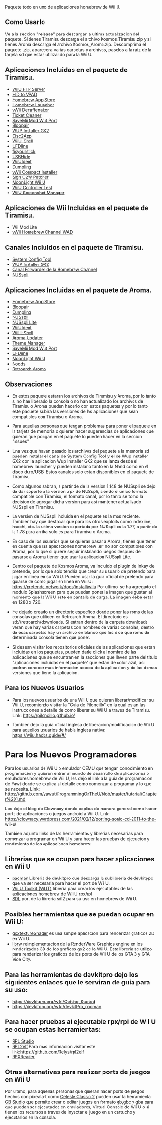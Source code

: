 Paquete todo en uno de aplicaciones homebrew de Wii U.

## Como Usarlo
Ve a la seccion "release" para descargar la ultima actualizacion del paquete. Si tienes Tiramisu descarga el archivo Kosmos_Tiramisu.zip y si tienes Aroma descarga el archivo Kosmos_Aroma.zip. Descomprima el paquete .zip, aparecera varias carpetas y archivos, paselos a la raiz de la tarjeta sd que estas utilizando para la Wii U.

## Aplicaciones Incluidas en el paquete de Tiramisu.                                                                  
* [WiiU FTP Server](https://github.com/Laf111/WiiUFtpServer)                                                 
* [HID to VPAD](https://github.com/wiiu-controller-mods/hid_to_vpad)
* [Homebrew App Store](https://github.com/fortheusers/hb-appstore)
* [Homebrew Launcher](https://github.com/dimok789/homebrew_launcher)
* [vWii Decaffenaitor](https://github.com/GaryOderNichts/vWii-Decaffeinator)
* [Ticket Cleaner](https://github.com/V10lator/Ticket_Cleaner)
* [SaveMii Mod Wut Port](https://github.com/Xpl0itU/savemii)
* [Bloopair](https://github.com/GaryOderNichts/Bloopair)
* [WUP Installer GX2](https://github.com/wiiu-controller-mods/wup-installer-gx2)
* [Disc2App](https://github.com/Xpl0itU/disc2app)
* [WiiU-Shell](https://github.com/Xpl0itU/WiiU-Shell)
* [UFDiine](https://github.com/GaryOderNichts/UFDiine)
* [fixyourstick](https://github.com/Xpl0itU/fixyoustick)
* [USBHide](https://github.com/Xpl0itU/USBHide)
* [WiiUIdent](https://github.com/GaryOderNichts/WiiUIdent)
* [Dumpling](https://github.com/emiyl/dumpling)
* [vWii Compact Installer](https://github.com/Xpl0itU/vwii-compat-installer/releases)
* [Sign C2W Patcher](https://github.com/FIX94/sign_c2w_patcher/releases)
* [MoonLight Wii U](https://github.com/GaryOderNichts/moonlight-wiiu/releases)
* [WiiU Controller Test](https://github.com/Xpl0itU/WiiUControllerTest/releases)
* [WiiU Screenshot Manager](https://github.com/Xpl0itU/WiiUScreenshotManager/releases)

## Aplicaciones de Wii Incluidas en el paquete de Tiramisu. 
* [Wii Mod Lite](https://oscwii.org/library/app/WiiModLite)
* [vWii Homebrew Channel WAD](https://github.com/FIX94/hbc/releases)

## Canales Incluidos en el paquete de Tiramisu.
* [System Config Tool](https://archive.org/details/sysconfigtool)
* [WUP Installer GX2](https://sourceforge.net/projects/wup-installer-gx2/files/)
* [Canal Forwarder de la Homebrew Channel](https://drive.google.com/file/d/1aMoz8RD_YRsBN1cIE6SmSlvByI1b1lMp/view?usp=sharing)
* [NUSspli](https://github.com/V10lator/NUSspli)

## Aplicaciones Incluidas en el paquete de Aroma.
* [Homebrew App Store](https://github.com/fortheusers/hb-appstore)
* [Bloopair](https://github.com/GaryOderNichts/Bloopair)
* [Dumpling](https://github.com/emiyl/dumpling)
* [NUSspli](https://github.com/V10lator/NUSspli)
* [NUSspli Lite](https://github.com/V10lator/NUSspli)
* [WiiUIdent](https://github.com/GaryOderNichts/WiiUIdent)
* [WiiU-Shell](https://github.com/Xpl0itU/WiiU-Shell)
* [Aroma Updater](https://github.com/wiiu-env/AromaUpdater)
* [Theme Manager](https://github.com/Xpl0itU/theme-manager/actions/runs/5910984600)
* [SaveMii Mod Wut Port](https://github.com/Xpl0itU/savemii)
* [UFDiine](https://github.com/GaryOderNichts/UFDiine)
* [MoonLight Wii U](https://github.com/GaryOderNichts/moonlight-wiiu/releases)
* [Noods](https://github.com/Hydr8gon/NooDS/releases)
* [Retroarch Aroma](https://gbatemp.net/threads/retroarch-wiiu-wip.447670/page-711)

  
## Observaciones
* En estos paquete estaran los archivos de Tiramisu y Aroma, por lo tanto si no han liberado la consola o no han actualizado los archivos de Tiramisu o Aroma pueden hacerlo con estos paquetes y por lo tanto este paquete subira las versiones de las aplicaciones que sean compatibles con Tiramisu o Aroma.

* Para aquellas personas que tengan problemas para poner el paquete en la tarjeta de memoria o quieran hacer sugerencias de aplicaciones que quieran que pongan en el paquete lo pueden hacer en la seccion "issues".

* Una vez que hayan pasado los archivos del paquete a la memoria sd pueden instalar el canal de System Config Tool y el de Wup Installer GX2 con la aplicacion Wup Installer GX2 que se lanza desde el homebrew launcher y pueden instalarlo tanto en la Nand como en el disco duro/USB. Estos canales solo estan disponibles en el paquete de Tiramisu.

* Como algunos sabran, a partir de de la version 1.148 de NUSspli se dejo de dar soporte a la version .rpx de NUSspli, siendo el unico formato compatible con Tiramisu, el formato canal, por lo tanto se tomo la decision de agregar dicha version para asi mantener actualizado NUSspli en Tiramisu.

* La version de NUSspli incluida en el paquete es la mas reciente. Tambien hay que destacar que para los otros exploits como indexiine, haxchi, etc. la ultima version soportada por NUSspli es la 1.77, a partir de la 1.78 para arriba solo es para Tiramisu o Aroma.

* En caso de los usuarios que se quieran pasar a Aroma, tienen que tener en cuenta que las aplicaciones homebrew .elf no son compatibles con Aroma, por lo que si quiere seguir instalando juegos despues de pasarse a Aroma tienen que usar la aplicacion NUSspli Lite.

* Dentro del paquete de Kosmos Aroma, va incluido el plugin de inkay de pretendo, por lo que solo tendria que crear su usuario de pretendo para jugar en linea en su Wii U. Pueden usar la guia oficial de pretendo para guiarse de como jugar en linea en Wii U: https://pretendo.network/docs/install/wiiu
Por ultimo, se ha agregado el modulo Splashscreen para que puedan poner la imagen que gustan al momento que la Wii U este en pantalla de carga. La imagen debe estar en 1280 x 720.

* He dejado creado un directorio especfico donde poner las roms de las consolas que utilicen en Retroarch Aroma. El directorio es sd://retroarch/downloads. Si entran dentro
de la carpeta downloads veran que hay varias carpetas con nombres de varias consolas, dentro de esas carpetas hay un archivo en blanco que les dice que roms de determinada consola tienen que poner.

* Si desean visitar los repositorios oficiales de las aplicaciones que estan incluidas en los paquetes, pueden darle click al nombre de las aplicaciones que se encuntran en la secciones que lleven parte del titulo "aplicaciones incluidas en el paquete" que estan de color azul, asi podran conocer mas informacion acerca de la aplicacion y de las demas versiones que tiene la aplicacion.

## Para los Nuevos Usuarios
* Para los nuevos usuarios de una Wii U que quieran liberar/modificar su Wii U, recomiendo visitar la "Guia de Piloncillo" en la cual estan las instrucciones a detalle de como liberar su Wii U a traves de Tiramisu. Link: https://piloncillo.github.io/

* Tambien dejo la guia oficial inglesa de liberacion/modificacion de Wii U para aquellos usuarios de habla inglesa nativa: https://wiiu.hacks.guide/#/

# Para los Nuevos Programadores
Para los usuarios de Wii U o emulador CEMU que tengan conocimiento en programacion y quieren entrar al mundo de desarrollo de aplicaciones o emuladores homebrew de Wii U, les dejo el link a la guia de programacion de Yawt donde se explica al detalle como comenzar a programar y lo que se necesita. Link: https://github.com/yawut/ProgrammingOnTheU/blob/master/tutorial/Chapter%201.md

Les dejo el blog de Clownacy donde explica de manera general como hacer ports de aplicaciones o juegos android a Wii U. Link: https://clownacy.wordpress.com/2021/02/12/porting-sonic-cd-2011-to-the-wii-u/

Tambien adjunto links de las herramientas y librerias necesarias para comenzar a programar en Wii U y para hacer las pruebas de ejecucion y rendimiento de las aplicaciones homebrew: 

## Librerias que se ocupan para hacer aplicaciones en Wii U
- [pacman](https://github.com/devkitPro/pacman/releases) Libreria de devkitpro que descarga la sublibreria de devkitppc que va ser necesaria para hacer el port de 
Wii U.
- [Wii U Toolkit (WUT)](https://github.com/devkitPro/wut/releases) libreria para crear los ejecutables de las aplicaciones homebrew de Wii U rpx/rpl
- [SDL](https://github.com/GaryOderNichts/SDL) port de la libreria sdl2 para su uso en homebrew de Wii U.

## Posibles herramientas que se puedan ocupar en Wii U:
- [gx2textureShader](https://github.com/rw-r-r-0644/gx2textureShader) es una simple aplicacion para renderizar graficos 2D en Wii U.
- [librw](https://github.com/GaryOderNichts/librw) reimplementacion de la RenderWare Graphics engine en los renderizados 3D de los graficos gx2 de la Wii U. Esta libreria se utilizo para renderizar los graficos de los ports de Wii U de los GTA 3 y GTA Vice City.

## Para las herramientas de devkitpro dejo los siguientes enlaces que le serviran de guia para su uso: 
- https://devkitpro.org/wiki/Getting_Started
- https://devkitpro.org/wiki/devkitPro_pacman

## Para hacer pruebas al ejecutable rpx/rpl de Wii U se ocupan estas herramientas:
- [RPL Studio](https://github.com/BullyWiiPlaza/RPL-Studio)
- [RPL2elf](https://gbatemp.net/threads/tutorial-how-to-decompress-and-repack-rpx-rpl-files.399934/) Para mas informacion visitar este link:https://github.com/Relys/rpl2elf
- [RPXReader](https://github.com/phacoxcll/RPXReader)

## Otras alternativas para realizar ports de juegos en Wii U
Por ultimo, para aquellas personas que quieran hacer ports de juegos hechos con pixealart como [Celeste Classic 2](https://github.com/ExOK/Celeste2) pueden usar la herramienta [GB Studio](https://github.com/chrismaltby/gb-studio) que permite crear o editar juegos en formato gb,gbc y gba para que puedan ser ejecutados en emuladores, Virtual Console de Wii U o si tienen los recursos a traves de inyectar el juego en un cartucho y ejecutarlos en la consola.
